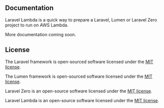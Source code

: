 ## Documentation

Laravel Lambda is a quick way to prepare a Laravel, Lumen or Laravel Zero project to run on AWS Lambda.

More documentation coming soon.

## License

The Laravel framework is open-sourced software licensed under the [MIT license](https://opensource.org/licenses/MIT).

The Lumen framework is open-sourced software licensed under the [MIT license](https://opensource.org/licenses/MIT).

Laravel Zero is an open-source software licensed under the [MIT license](https://github.com/laravel-zero/laravel-zero/blob/stable/LICENSE.md).

Laravel Lambda is an open-source software licensed under the [MIT license](https://github.com/nsouto/laravel-lambda/blob/stable/LICENSE.md).
